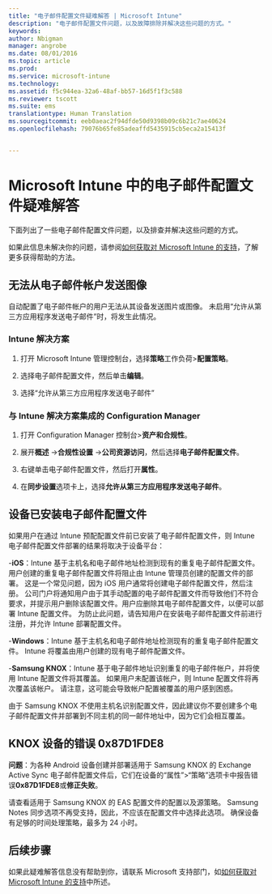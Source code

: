 ```yaml
---
title: "电子邮件配置文件疑难解答 | Microsoft Intune"
description: "电子邮件配置文件问题，以及故障排除并解决这些问题的方式。"
keywords: 
author: Nbigman
manager: angrobe
ms.date: 08/01/2016
ms.topic: article
ms.prod: 
ms.service: microsoft-intune
ms.technology: 
ms.assetid: f5c944ea-32a6-48af-bb57-16d5f1f3c588
ms.reviewer: tscott
ms.suite: ems
translationtype: Human Translation
ms.sourcegitcommit: eeb0aeac2f94dfde50d9398b09c6b21c7ae40624
ms.openlocfilehash: 79076b65fe85adeaffd5435915cb5eca2a15413f


---
```


# Microsoft Intune 中的电子邮件配置文件疑难解答
下面列出了一些电子邮件配置文件问题，以及排查并解决这些问题的方式。

如果此信息未解决你的问题，请参阅[如何获取对 Microsoft Intune 的支持](how-to-get-support-for-microsoft-intune.md)，了解更多获得帮助的方法。


## 无法从电子邮件帐户发送图像
自动配置了电子邮件帐户的用户无法从其设备发送图片或图像。
未启用“允许从第三方应用程序发送电子邮件”时，将发生此情况。

### Intune 解决方案

1.  打开 Microsoft Intune 管理控制台，选择**策略**工作负荷&gt;**配置策略**。

2.  选择电子邮件配置文件，然后单击**编辑**。

3.  选择“允许从第三方应用程序发送电子邮件”

### 与 Intune 解决方案集成的 Configuration Manager

1.  打开 Configuration Manager 控制台&gt;**资产和合规性**。

2.  展开**概述** -&gt;**合规性设置** -&gt;**公司资源访问**，然后选择**电子邮件配置文件**。

3.  右键单击电子邮件配置文件，然后打开**属性**。

4.  在**同步设置**选项卡上，选择**允许从第三方应用程序发送电子邮件**。


## 设备已安装电子邮件配置文件

如果用户在通过 Intune 预配配置文件前已安装了电子邮件配置文件，则 Intune 电子邮件配置文件部署的结果将取决于设备平台：

-**iOS**：Intune 基于主机名和电子邮件地址检测到现有的重复电子邮件配置文件。 用户创建的重复电子邮件配置文件将阻止由 Intune 管理员创建的配置文件的部署。 这是一个常见问题，因为 iOS 用户通常将创建电子邮件配置文件，然后注册。 公司门户将通知用户由于其手动配置的电子邮件配置文件而导致他们不符合要求，并提示用户删除该配置文件。用户应删除其电子邮件配置文件，以便可以部署 Intune 配置文件。 为防止此问题，请告知用户在安装电子邮件配置文件前进行注册，并允许 Intune 部署配置文件。

-**Windows**：Intune 基于主机名和电子邮件地址检测现有的重复电子邮件配置文件。 Intune 将覆盖由用户创建的现有电子邮件配置文件。

-**Samsung KNOX**：Intune 基于电子邮件地址识别重复的电子邮件帐户，并将使用 Intune 配置文件将其覆盖。 如果用户未配置该帐户，则 Intune 配置文件将再次覆盖该帐户。 请注意，这可能会导致帐户配置被覆盖的用户感到困惑。

由于 Samsung KNOX 不使用主机名识别配置文件，因此建议你不要创建多个电子邮件配置文件并部署到不同主机的同一邮件地址中，因为它们会相互覆盖。

## KNOX 设备的错误 0x87D1FDE8
**问题**：为各种 Android 设备创建并部署适用于 Samsung KNOX 的 Exchange Active Sync 电子邮件配置文件后，它们在设备的“属性”&gt;“策略”选项卡中报告错误**0x87D1FDE8**或**修正失败**。

请查看适用于 Samsung KNOX 的 EAS 配置文件的配置以及源策略。 Samsung Notes 同步选项不再受支持，因此，不应该在配置文件中选择此选项。 确保设备有足够的时间处理策略，最多为 24 小时。

## 后续步骤
如果此疑难解答信息没有帮助到你，请联系 Microsoft 支持部门，如[如何获取对 Microsoft Intune 的支持](how-to-get-support-for-microsoft-intune.md)中所述。



<!--HONumber=Aug16_HO1-->


